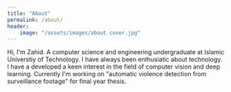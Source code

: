 ```yaml
---
title: "About"
permalink: /about/
header: 
    image: "/assets/images/about cover.jpg"
---
```


Hi, I'm Zahid. A computer science and engineering undergraduate at Islamic Universtiy of Technology. I have always been enthusiatic about technology. I have a developed a keen interest in the field of computer vision and deep learning. Currently I'm working on "automatic violence detection from surveillance footage" for final year thesis. 